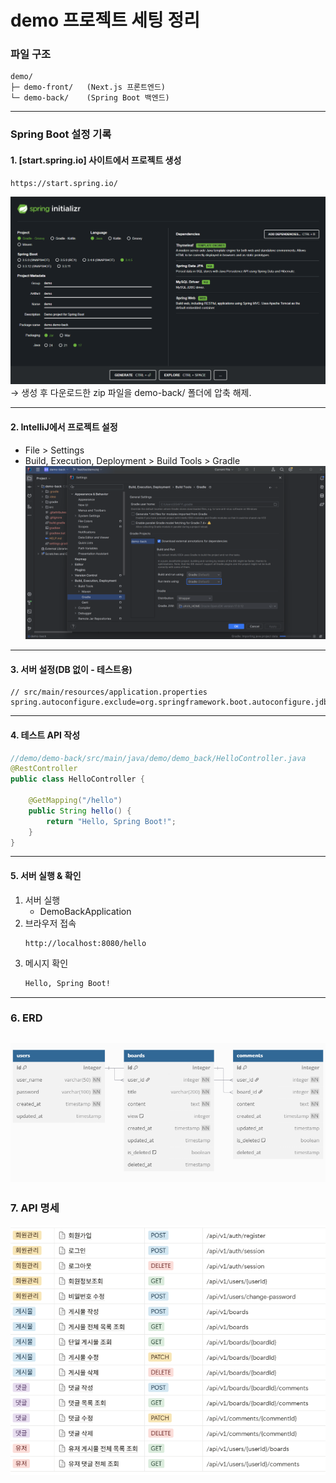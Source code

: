 # demo 프로젝트 세팅 정리

### 파일 구조

```vbnet
demo/
├─ demo-front/   (Next.js 프론트엔드)
└─ demo-back/    (Spring Boot 백엔드)

```

---

### Spring Boot 설정 기록

#### 1. [start.spring.io] 사이트에서 프로젝트 생성

```
https://start.spring.io/
```

![setting1.png](setting1.png)
→ 생성 후 다운로드한 zip 파일을 demo-back/ 폴더에 압축 해제.

---

#### 2. IntelliJ에서 프로젝트 설정

- File > Settings
- Build, Execution, Deployment > Build Tools > Gradle
  ![setting2.png](setting2.png)

---

#### 3. 서버 설정(DB 없이 - 테스트용)

```properties
// src/main/resources/application.properties
spring.autoconfigure.exclude=org.springframework.boot.autoconfigure.jdbc.DataSourceAutoConfiguration
```

---

#### 4. 테스트 API 작성

```java
//demo/demo-back/src/main/java/demo/demo_back/HelloController.java
@RestController
public class HelloController {

    @GetMapping("/hello")
    public String hello() {
        return "Hello, Spring Boot!";
    }
}
```

---

#### 5. 서버 실행 & 확인

1. 서버 실행
   - DemoBackApplication
2. 브라우저 접속
   ```
   http://localhost:8080/hello
   ```
3. 메시지 확인
   ```html
   Hello, Spring Boot!
   ```

---

### 6. ERD

## ![erd.png](erd.png)

### 7. API 명세

![api.png](api.png)
